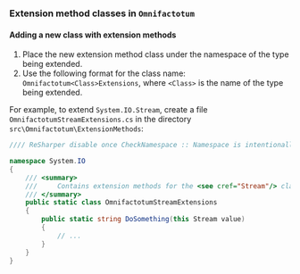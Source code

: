 ﻿### Extension method classes in `Omnifactotum`

#### Adding a new class with extension methods

1. Place the new extension method class under the namespace of the type being extended.
1. Use the following format for the class name: `Omnifactotum<Class>Extensions`, where `<Class>` is the name of the type being extended.

For example, to extend `System.IO.Stream`, create a file `OmnifactotumStreamExtensions.cs` in the directory `src\Omnifactotum\ExtensionMethods`:
```C#
//// ReSharper disable once CheckNamespace :: Namespace is intentionally named so in order to simplify usage of extension methods

namespace System.IO
{
    /// <summary>
    ///     Contains extension methods for the <see cref="Stream"/> class.
    /// </summary>
    public static class OmnifactotumStreamExtensions
    {
        public static string DoSomething(this Stream value)
        {
            // ...
        }
    }
}
```
